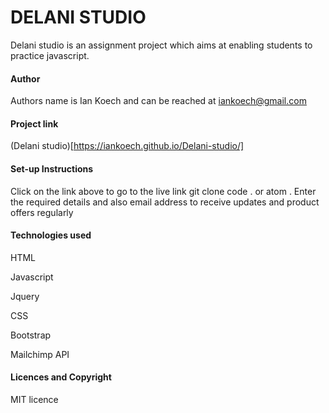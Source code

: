 # DELANI STUDIO
 
Delani studio is an assignment project which aims at enabling students to practice javascript.

#### Author
Authors name is Ian Koech and can be reached at iankoech@gmail.com

#### Project link
(Delani studio)[https://iankoech.github.io/Delani-studio/]

#### Set-up Instructions
Click on the link above to go to the live link
git clone <repository url>
code . or atom .
Enter the required details and also email address to receive updates and product offers regularly

#### Technologies used
HTML

Javascript

Jquery

CSS

Bootstrap

Mailchimp API

#### Licences and Copyright
MIT licence 
